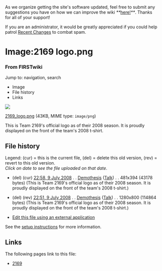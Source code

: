 As we organize getting the site's software updated, feel free to submit any
suggestions you have on how we can improve the wiki
_**_[here!](/index.php/User:Hallry/Suggestions "User:Hallry/Suggestions"
)_**_. Thanks for all of your support!

If you are an administrator, it would be greatly appreciated if you could help
patrol [Recent Changes](/index.php/Special:Recentchanges
"Special:Recentchanges" ) to combat spam.

# Image:2169 logo.png

### From FIRSTwiki

Jump to: navigation, search

  * Image
  * File history
  * Links

![](/media/e/e9/2169_logo.png)

[2169_logo.png](/media/e/e9/2169_logo.png "2169 logo.png" ) (43KB, MIME type:
`image/png`)

This is Team 2169's official logo as of their 2008 season. It is proudly
displayed on the front of the team's 2008 t-shirt.

## File history

Legend: (cur) = this is the current file, (del) = delete this old version,
(rev) = revert to this old version.  
_Click on date to see the file uploaded on that date_.

  * (del) (cur) [22:58, 9 July 2008](/media/e/e9/2169_logo.png "/media/e/e9/2169 logo.png" ) . . [Demothesis](/index.php?title=User:Demothesis&action=edit "User:Demothesis" ) ([Talk](/index.php?title=User_talk:Demothesis&action=edit "User talk:Demothesis" )) . . 481x394 (43178 bytes) (This is Team 2169's official logo as of their 2008 season. It is proudly displayed on the front of the team's 2008 t-shirt.)
  * (del) (rev) [22:51, 9 July 2008](/media/archive/e/e9/20080709225802%212169_logo.png "/media/archive/e/e9/20080709225802!2169 logo.png" ) . . [Demothesis](/index.php?title=User:Demothesis&action=edit "User:Demothesis" ) ([Talk](/index.php?title=User_talk:Demothesis&action=edit "User talk:Demothesis" )) . . 1280x800 (114864 bytes) (This is Team 2169's official logo as of their 2008 season. It is proudly displayed on the front of the team's 2008 t-shirt.)
  

  * [Edit this file using an external application](/index.php?title=Image:2169_logo.png&action=edit&externaledit=true&mode=file "Image:2169 logo.png" )

See the [setup
instructions](http://meta.wikimedia.org/wiki/Help:External_editors
"http://meta.wikimedia.org/wiki/Help:External_editors" ) for more information.

## Links

The following pages link to this file:

  * [2169](/index.php/2169 "2169" )

